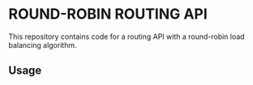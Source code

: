 # ROUND-ROBIN ROUTING API

This repository contains code for a routing API with a round-robin load balancing algorithm.

## Usage


